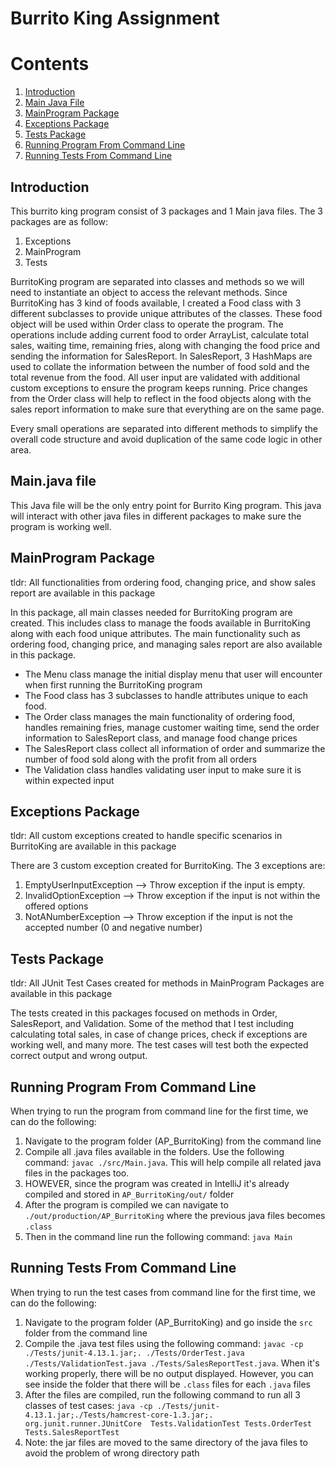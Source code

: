 
# Burrito King Assignment

# Contents
1. [Introduction](#introduction)
2. [Main Java File](#mainfile)
3. [MainProgram Package](#mainprogram)
4. [Exceptions Package](#exceptions)
5. [Tests Package](#test)
6. [Running Program From Command Line](#cmdMain)
7. [Running Tests From Command Line](#cmdTest)

## Introduction <a name="introduction"></a>
This burrito king program consist of 3 packages and 1 Main java files. The 3 packages are as follow:

1. Exceptions 
2. MainProgram
3. Tests

BurritoKing program are separated into classes and methods so we will need to instantiate an object to access the relevant methods. Since BurritoKing has 3 kind of foods available, I created a Food class with 3 different subclasses to provide unique attributes of the classes. These food object will be used within Order class to operate the program. The operations include adding current food to order ArrayList, calculate total sales, waiting time, remaining fries, along with changing the food price and sending the information for SalesReport. In SalesReport, 3 HashMaps are used to collate the information between the number of food sold and the total revenue from the food. All user input are validated with additional custom exceptions to ensure the program keeps running. Price changes from the Order class will help to reflect in the food objects along with the sales report information to make sure that everything are on the same page.

Every small operations are separated into different methods to simplify the overall code structure and avoid duplication of the same code logic in other area.

## Main.java file <a name="mainfile"></a>
This Java file will be the only entry point for Burrito King program. This java will interact with other java files in different packages to make sure the program is working well.

## MainProgram Package <a name="mainprogram"></a>
tldr: All functionalities from ordering food, changing price, and show sales report are available in this package

In this package, all main classes needed for BurritoKing program are created. This includes class to manage the foods available in BurritoKing along with each food unique attributes. The main functionality such as ordering food, changing price, and managing sales report are also available in this package. 
* The Menu class manage the initial display menu that user will encounter when first running the BurritoKing program
* The Food class has 3 subclasses to handle attributes unique to each food.
* The Order class manages the main functionality of ordering food, handles remaining fries, manage customer waiting time, send the order information to SalesReport class, and manage food change prices
* The SalesReport class collect all information of order and summarize the number of food sold along with the profit from all orders
* The Validation class handles validating user input to make sure it is within expected input


## Exceptions Package <a name="exceptions"></a>
tldr: All custom exceptions created to handle specific scenarios in BurritoKing are available in this package

There are 3 custom exception created for BurritoKing. The 3 exceptions are:
1. EmptyUserInputException --> Throw exception if the input is empty.
3. InvalidOptionException --> Throw exception if the input is not within the offered options
4. NotANumberException --> Throw exception if the input is not the accepted number (0 and negative number)

## Tests Package <a name="test"></a>
tldr: All JUnit Test Cases created for methods in MainProgram Packages are available in this package

The tests created in this packages focused on methods in Order, SalesReport, and Validation. Some of the method that I test including calculating total sales, in case of change prices, check if exceptions are working well, and many more. The test cases will test both the expected correct output and wrong output.

## Running Program From Command Line <a name="cmdMain"></a>
When trying to run the program from command line for the first time, we can do the following:
1. Navigate to the program folder (AP_BurritoKing) from the command line
2. Compile all .java files available in the folders. Use the following command: `javac ./src/Main.java`. This will help compile all related java files in the packages too.
3. HOWEVER, since the program was created in IntelliJ it's already compiled and stored in `AP_BurritoKing/out/` folder
4. After the program is compiled we can navigate to `./out/production/AP_BurritoKing` where the previous java files becomes `.class`
5. Then in the command line run the following command: `java Main`

## Running Tests From Command Line <a name="cmdTest"></a>
When trying to run the test cases from command line for the first time, we can do the following:
1. Navigate to the program folder (AP_BurritoKing) and go inside the `src` folder from the command line
2. Compile the .java test files using the following command: `javac -cp ./Tests/junit-4.13.1.jar;. ./Tests/OrderTest.java ./Tests/ValidationTest.java ./Tests/SalesReportTest.java`. When it's working properly, there will be no output displayed. However, you can see inside the folder that there will be `.class` files for each `.java` files
3. After the files are compiled, run the following command to run all 3 classes of test cases: `java -cp ./Tests/junit-4.13.1.jar;./Tests/hamcrest-core-1.3.jar;. org.junit.runner.JUnitCore  Tests.ValidationTest Tests.OrderTest Tests.SalesReportTest`
4. Note: the jar files are moved to the same directory of the java files to avoid the problem of wrong directory path
